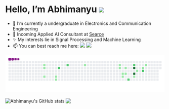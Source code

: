 <h1> Hello, I’m Abhimanyu <img src="https://raw.githubusercontent.com/MartinHeinz/MartinHeinz/master/wave.gif" width="30px"> </h1>

- 🤠 I’m currently a undergraduate in Electronics and Communication Engineering
- 💸 Incoming Applied AI Consultant at [Searce](https://www.searce.com/) 
- ✨ My interests lie in Signal Processing and Machine Learning
- 📫 You can best reach me here: <a href = "mailto:abhimanyuborthakur@gmail.com"><img src="https://img.shields.io/badge/-Gmail-%23333?style=for-the-badge&logo=gmail&logoColor=white" target="_blank"></a> <a href="https://www.linkedin.com/in/abhimanyu-borthakur-2a573b192/" target="_blank"><img src="https://img.shields.io/badge/-LinkedIn-%230077B5?style=for-the-badge&logo=linkedin&logoColor=white" target="_blank"></a>
 
![snakie gif](https://github.com/abhimanyu911/abhimanyu911/blob/output/github-contribution-grid-snake.gif)

<div>
<img align="center" src="https://github-readme-stats.vercel.app/api?username=abhimanyu911&title_color=000000&text_color=A245B4&hide=contribs" alt="Abhimanyu's GitHub stats"/>
<img align="center" src="https://github-readme-stats.vercel.app/api/top-langs/?username=abhimanyu911&hide=HTML&langs_count=6&card_width=270&layout=compact"/>
</div>


<!--
**abhimanyu911/abhimanyu911** is a ✨ _special_ ✨ repository because its `README.md` (this file) appears on your GitHub profile.
-->
